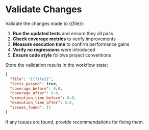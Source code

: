# Validate Changes

Validate the changes made to {{file}}:

1. **Run the updated tests** and ensure they all pass
2. **Check coverage metrics** to verify improvements
3. **Measure execution time** to confirm performance gains
4. **Verify no regressions** were introduced
5. **Ensure code style** follows project conventions

Store the validation results in the workflow state:
```json
{
  "file": "{{file}}",
  "tests_passed": true,
  "coverage_before": 0.0,
  "coverage_after": 0.0,
  "execution_time_before": 0.0,
  "execution_time_after": 0.0,
  "issues_found": []
}
```

If any issues are found, provide recommendations for fixing them.